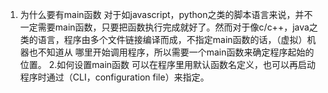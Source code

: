 1. 为什么要有main函数
对于如javascript，python之类的脚本语言来说，并不一定需要main函数，只要把函数执行完成就好了。然而对于像c/c++，java之类的语言，程序由多个文件链接编译而成，不指定main函数的话，（虚拟）机器也不知道从
哪里开始调用程序，所以需要一个main函数来确定程序起始的位置。
2.如何设置main函数
可以在程序里用默认函数名定义，也可以再启动程序时通过（CLI，configuration file）来指定。
